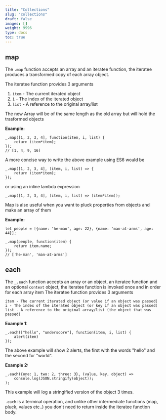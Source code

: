 ```yaml
---
title: "Collections"
slug: "collections"
draft: false
images: []
weight: 9996
type: docs
toc: true
---
```


## map
The `.map` function accepts an array and an iteratee function, the iteratee produces a transformed copy of each array object.

The iteratee function provides 3 arguments
1. `item` - The current iterated object
2. `i` - The index of the iterated object
3. `list` - A reference to the original array/list

The new Array will be of the same length as the old array but will hold the trasformed objects 

**Example:**

    _.map([1, 2, 3, 4], function(item, i, list) {
        return (item*item);
    });
    // [1, 4, 9, 16]

A more concise way to write the above example using ES6 would be 

    _.map([1, 2, 3, 4], (item, i, list) => {
        return (item*item);
    });

or using an inline lambda expression

    _.map([1, 2, 3, 4], (item, i, list) => (item*item));

Map is also useful when you want to pluck properties from objects and make an array of them

**Example:**

    let people = [{name: 'he-man', age: 22}, {name: 'man-at-arms', age: 44}];

    _.map(people, function(item) {
        return item.name;
    });
    // ['he-man', 'man-at-arms']

## each
The `_.each` function accepts an array or an object, an iteratee function and an optional `context` object, the iteratee function is invoked once and in order for each array item
The iteratee function provides 3 arguments

    item - The current iterated object (or value if an object was passed)
    i - The index of the iterated object (or key if an object was passed)
    list - A reference to the original array/list (the object that was passed)

**Example 1:**

    _.each(["hello", "underscore"], function(item, i, list) {
        alert(item)
    });

The above example will show 2 alerts, the first with the words "hello" and the second for "world".

**Example 2:**

    _.each({one: 1, two: 2, three: 3}, (value, key, object) => 
        console.log(JSON.stringify(object));
    );

This example will log a stringified version of the object 3 times.

`.each` is a terminal operation, and unlike other intermediate functions (map, pluck, values etc..) you don't need to return inside the iteratee function body. 

